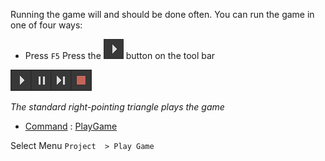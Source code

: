 Running the game will and should be done often. You can run the game in one of four ways:
* Press `F5`
 Press the ![image](https://raw.githubusercontent.com/ZilchEngine/ZilchFiles/master/doc_files/47180.png) button on the tool bar


![image](https://raw.githubusercontent.com/ZilchEngine/ZilchFiles/master/doc_files/47176.png)


*The standard right-pointing triangle plays the game*

- [ Command](commands.md) : [ PlayGame](../../../../code_reference/command_reference.md#playgame)

 Select Menu `Project  > Play Game`
 

 